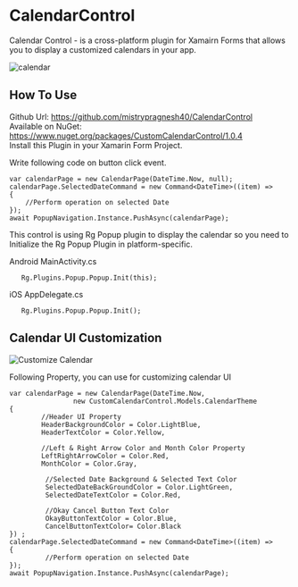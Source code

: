 # CalendarControl
Calendar Control - is a cross-platform plugin for Xamairn Forms that allows you to display a customized calendars in your app.

![calendar](https://user-images.githubusercontent.com/47309472/144710164-e47f98fa-650d-49c4-82f3-aff5e55fcb3a.png)


<h2> How To Use </h2> 

Github Url: https://github.com/mistrypragnesh40/CalendarControl  
Available on NuGet: https://www.nuget.org/packages/CustomCalendarControl/1.0.4  
Install this Plugin in your Xamarin Form Project.
 
Write following code on button click event.
```
var calendarPage = new CalendarPage(DateTime.Now, null);
calendarPage.SelectedDateCommand = new Command<DateTime>((item) =>
{
    //Perform operation on selected Date
});
await PopupNavigation.Instance.PushAsync(calendarPage);
```
This control is using Rg Popup plugin to display the calendar so you need
to Initialize the Rg Popup Plugin in platform-specific.

Android MainActivity.cs
```
   Rg.Plugins.Popup.Popup.Init(this);
```
iOS AppDelegate.cs
```
   Rg.Plugins.Popup.Popup.Init();
```

<h2> Calendar UI Customization </h2> 

![Customize Calendar](https://user-images.githubusercontent.com/47309472/144711151-1027449f-60d6-445f-990e-1cefcdabfa0f.png)


Following Property, you can use for customizing calendar UI

```
var calendarPage = new CalendarPage(DateTime.Now, 
                new CustomCalendarControl.Models.CalendarTheme
{
        //Header UI Property
        HeaderBackgroundColor = Color.LightBlue,
        HeaderTextColor = Color.Yellow,
 
        //Left & Right Arrow Color and Month Color Property
        LeftRightArrowColor = Color.Red,
        MonthColor = Color.Gray,
 
         //Selected Date Background & Selected Text Color
         SelectedDateBackGroundColor = Color.LightGreen,
         SelectedDateTextColor = Color.Red,
 
         //Okay Cancel Button Text Color
         OkayButtonTextColor = Color.Blue,
         CancelButtonTextColor= Color.Black
}) ;
calendarPage.SelectedDateCommand = new Command<DateTime>((item) =>
{
         //Perform operation on selected Date
});
await PopupNavigation.Instance.PushAsync(calendarPage);
```



